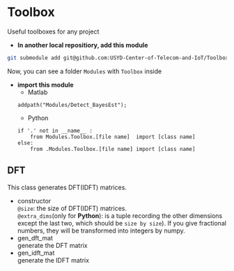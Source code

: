 # Toolbox
Useful toolboxes for any project
* **In another local repositiory, add this module**
```sh
git submodule add git@github.com:USYD-Center-of-Telecom-and-IoT/Toolbox.git Modules/Toolbox
```
Now, you can see a folder `Modules` with `Toolbox` inside
* **import this module**
	* Matlab
	```
	addpath("Modules/Detect_BayesEst");
	```
	* Python
	```
	if '.' not in __name__ :
		from Modules.Toolbox.[file name]  import [class name]
	else:
		from .Modules.Toolbox.[file name] import [class name]
	```

## DFT
This class generates DFT(IDFT) matrices.
* constructor<br>
`@size`: the size of DFT(IDFT) matrices. <br>
`@extra_dims`(only for **Python**): is a tuple recording the other dimensions except the last two, which should be `size by size`). If you give fractional numbers, they will be transformed into integers by numpy.
* gen_dft_mat<br>
generate the DFT matrix
* gen_idft_mat<br>
generate the IDFT matrix